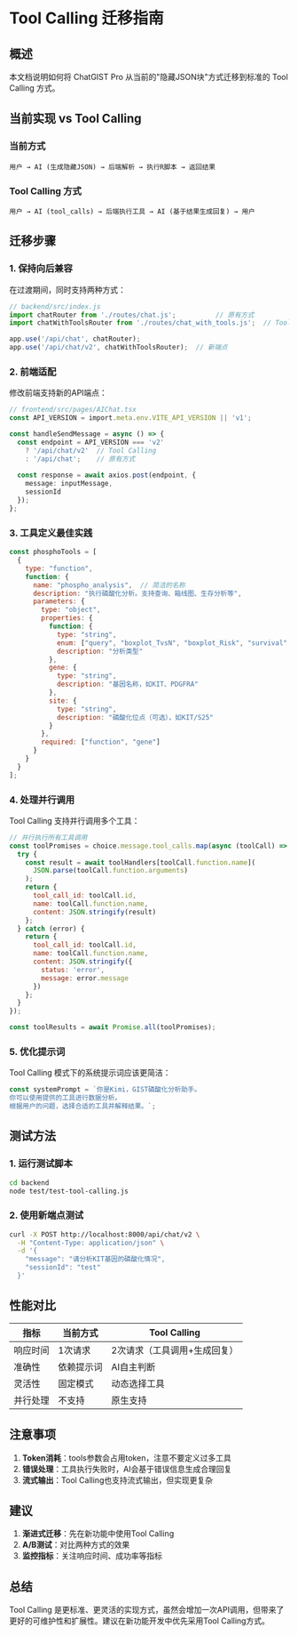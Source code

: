 # Tool Calling 迁移指南

## 概述

本文档说明如何将 ChatGIST Pro 从当前的"隐藏JSON块"方式迁移到标准的 Tool Calling 方式。

## 当前实现 vs Tool Calling

### 当前方式
```
用户 → AI (生成隐藏JSON) → 后端解析 → 执行R脚本 → 返回结果
```

### Tool Calling 方式
```
用户 → AI (tool_calls) → 后端执行工具 → AI (基于结果生成回复) → 用户
```

## 迁移步骤

### 1. 保持向后兼容

在过渡期间，同时支持两种方式：

```javascript
// backend/src/index.js
import chatRouter from './routes/chat.js';          // 原有方式
import chatWithToolsRouter from './routes/chat_with_tools.js';  // Tool Calling

app.use('/api/chat', chatRouter);
app.use('/api/chat/v2', chatWithToolsRouter);  // 新端点
```

### 2. 前端适配

修改前端支持新的API端点：

```typescript
// frontend/src/pages/AIChat.tsx
const API_VERSION = import.meta.env.VITE_API_VERSION || 'v1';

const handleSendMessage = async () => {
  const endpoint = API_VERSION === 'v2' 
    ? '/api/chat/v2'  // Tool Calling
    : '/api/chat';    // 原有方式
    
  const response = await axios.post(endpoint, {
    message: inputMessage,
    sessionId
  });
};
```

### 3. 工具定义最佳实践

```javascript
const phosphoTools = [
  {
    type: "function",
    function: {
      name: "phospho_analysis",  // 简洁的名称
      description: "执行磷酸化分析。支持查询、箱线图、生存分析等",
      parameters: {
        type: "object",
        properties: {
          function: {
            type: "string",
            enum: ["query", "boxplot_TvsN", "boxplot_Risk", "survival", "comprehensive"],
            description: "分析类型"
          },
          gene: {
            type: "string",
            description: "基因名称，如KIT、PDGFRA"
          },
          site: {
            type: "string",
            description: "磷酸化位点（可选），如KIT/S25"
          }
        },
        required: ["function", "gene"]
      }
    }
  }
];
```

### 4. 处理并行调用

Tool Calling 支持并行调用多个工具：

```javascript
// 并行执行所有工具调用
const toolPromises = choice.message.tool_calls.map(async (toolCall) => {
  try {
    const result = await toolHandlers[toolCall.function.name](
      JSON.parse(toolCall.function.arguments)
    );
    return {
      tool_call_id: toolCall.id,
      name: toolCall.function.name,
      content: JSON.stringify(result)
    };
  } catch (error) {
    return {
      tool_call_id: toolCall.id,
      name: toolCall.function.name,
      content: JSON.stringify({ 
        status: 'error', 
        message: error.message 
      })
    };
  }
});

const toolResults = await Promise.all(toolPromises);
```

### 5. 优化提示词

Tool Calling 模式下的系统提示词应该更简洁：

```javascript
const systemPrompt = `你是Kimi，GIST磷酸化分析助手。
你可以使用提供的工具进行数据分析。
根据用户的问题，选择合适的工具并解释结果。`;
```

## 测试方法

### 1. 运行测试脚本
```bash
cd backend
node test/test-tool-calling.js
```

### 2. 使用新端点测试
```bash
curl -X POST http://localhost:8000/api/chat/v2 \
  -H "Content-Type: application/json" \
  -d '{
    "message": "请分析KIT基因的磷酸化情况",
    "sessionId": "test"
  }'
```

## 性能对比

| 指标 | 当前方式 | Tool Calling |
|-----|---------|--------------|
| 响应时间 | 1次请求 | 2次请求（工具调用+生成回复） |
| 准确性 | 依赖提示词 | AI自主判断 |
| 灵活性 | 固定模式 | 动态选择工具 |
| 并行处理 | 不支持 | 原生支持 |

## 注意事项

1. **Token消耗**：tools参数会占用token，注意不要定义过多工具
2. **错误处理**：工具执行失败时，AI会基于错误信息生成合理回复
3. **流式输出**：Tool Calling也支持流式输出，但实现更复杂

## 建议

1. **渐进式迁移**：先在新功能中使用Tool Calling
2. **A/B测试**：对比两种方式的效果
3. **监控指标**：关注响应时间、成功率等指标

## 总结

Tool Calling 是更标准、更灵活的实现方式，虽然会增加一次API调用，但带来了更好的可维护性和扩展性。建议在新功能开发中优先采用Tool Calling方式。